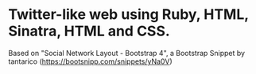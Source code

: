 # Twitter-like web using Ruby, HTML, Sinatra, HTML and CSS.

Based on "Social Network Layout - Bootstrap 4", a Bootstrap Snippet by tantarico (https://bootsnipp.com/snippets/yNa0V)
